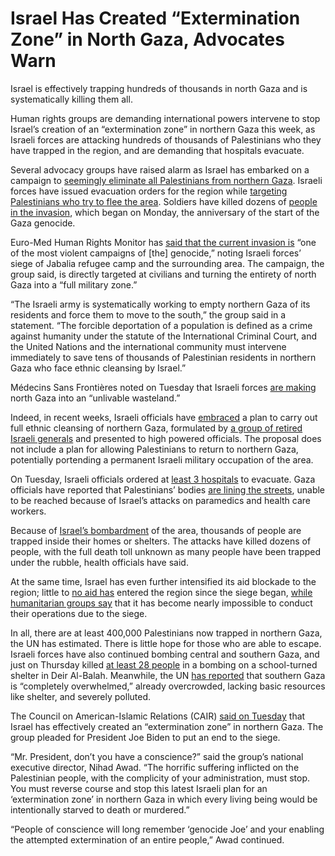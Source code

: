 # Israel Has Created “Extermination Zone” in North Gaza, Advocates Warn

Israel is effectively trapping hundreds of thousands in north Gaza and is systematically killing them all.

Human rights groups are demanding international powers intervene to stop Israel’s creation of an “extermination zone” in northern Gaza this week, as Israeli forces are attacking hundreds of thousands of Palestinians who they have trapped in the region, and are demanding that hospitals evacuate.

Several advocacy groups have raised alarm as Israel has embarked on a campaign to [seemingly eliminate all Palestinians from northern Gaza](https://aje.io/7yo1fq?update=3230545). Israeli forces have issued evacuation orders for the region while [targeting Palestinians who try to flee the area](https://www.aljazeera.com/program/newsfeed/2024/10/9/palestinians-shot-at-while-fleeing-israeli-assault-in-north-gaza). Soldiers have killed dozens of [people in the invasion](https://www.reuters.com/world/middle-east/israel-carries-out-new-strikes-gaza-un-chief-says-many-trapped-north-2024-10-09/), which began on Monday, the anniversary of the start of the Gaza genocide.

Euro-Med Human Rights Monitor has [said that the current invasion is](https://euromedmonitor.org/en/article/6498) “one of the most violent campaigns of [the] genocide,” noting Israeli forces’ siege of Jabalia refugee camp and the surrounding area. The campaign, the group said, is directly targeted at civilians and turning the entirety of north Gaza into a “full military zone.”

“The Israeli army is systematically working to empty northern Gaza of its residents and force them to move to the south,” the group said in a statement. “The forcible deportation of a population is defined as a crime against humanity under the statute of the International Criminal Court, and the United Nations and the international community must intervene immediately to save tens of thousands of Palestinian residents in northern Gaza who face ethnic cleansing by Israel.”

Médecins Sans Frontières noted on Tuesday that Israeli forces [are making](https://www.msf.org/israeli-forces-are-pushing-people-north-south-gaza-palestine) north Gaza into an “unlivable wasteland.”

Indeed, in recent weeks, Israeli officials have [embraced](https://www.cnn.com/2024/09/22/middleeast/netanyahu-gaza-hamas-expulsions-plan-intl/index.html) a plan to carry out full ethnic cleansing of northern Gaza, formulated by [a group of retired Israeli generals](https://www.972mag.com/northern-gaza-liquidation-scenario-eiland-rabi/) and presented to high powered officials. The proposal does not include a plan for allowing Palestinians to return to northern Gaza, potentially portending a permanent Israeli military occupation of the area.

On Tuesday, Israeli officials ordered at [least 3 hospitals](https://abcnews.go.com/International/3-northern-gaza-hospitals-ordered-evacuate-putting-patients/story?id=114635033) to evacuate. Gaza officials have reported that Palestinians’ bodies [are lining the streets](https://aje.io/7yo1fq?update=3231965), unable to be reached because of Israel’s attacks on paramedics and health care workers.

Because of [Israel’s bombardment](https://apnews.com/article/israel-hezbollah-hamas-latest-mideast-9-october-2024-753c6e5ca57cd79c248fede09283ba33) of the area, thousands of people are trapped inside their homes or shelters. The attacks have killed dozens of people, with the full death toll unknown as many people have been trapped under the rubble, health officials have said.

At the same time, Israel has even further intensified its aid blockade to the region; little to [no aid has](https://aje.io/novgpb?update=3236573) entered the region since the siege began, [while humanitarian groups say](https://www.care.org/news-and-stories/press-releases/northern-gaza-aid-organizations-warn-of-humanitarian-catastrophe-amid-mass-displacement/) that it has become nearly impossible to conduct their operations due to the siege.

In all, there are at least 400,000 Palestinians now trapped in northern Gaza, the UN has estimated. There is little hope for those who are able to escape. Israeli forces have also continued bombing central and southern Gaza, and just on Thursday killed [at least 28 people](https://www.reuters.com/world/middle-east/israeli-strike-kills-28-people-sheltering-school-central-gaza-2024-10-10/) in a bombing on a school-turned shelter in Deir Al-Balah. Meanwhile, the UN [has reported](https://news.un.org/en/story/2024/10/1155441) that southern Gaza is “completely overwhelmed,” already overcrowded, lacking basic resources like shelter, and severely polluted.

The Council on American-Islamic Relations (CAIR) [said on Tuesday](https://www.cair.com/press_releases/cair-demands-biden-stop-israels-extermination-zone-in-northern-gaza-2/) that Israel has effectively created an “extermination zone” in northern Gaza. The group pleaded for President Joe Biden to put an end to the siege.

“Mr. President, don’t you have a conscience?” said the group’s national executive director, Nihad Awad. “The horrific suffering inflicted on the Palestinian people, with the complicity of your administration, must stop. You must reverse course and stop this latest Israeli plan for an ‘extermination zone’ in northern Gaza in which every living being would be intentionally starved to death or murdered.”

“People of conscience will long remember ‘genocide Joe’ and your enabling the attempted extermination of an entire people,” Awad continued.
